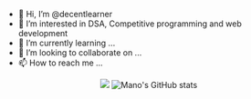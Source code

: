 - 👋 Hi, I’m @decentlearner
- 👀 I’m interested in DSA, Competitive programming and web development
- 🌱 I’m currently learning ...
- 💞️ I’m looking to collaborate on ...
- 📫 How to reach me ...

<div align="center">
  <a href="https://holopin.io/mano26"><img src="https://holopin.me/@mano26" /></a>
  <img alt="Mano's GitHub stats" src="https://github-readme-stats.vercel.app/api?username=Mano-08&theme=chartreuse-dark&show_icons=true)](https://github.com/endeavourmonk/github-readme-stats" />
</div>

<!---
decentlearner/decentlearner is a ✨ special ✨ repository because its `README.md` (this file) appears on your GitHub profile.
You can click the Preview link to take a look at your changes.
--->
